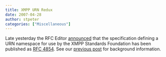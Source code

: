```yaml
---
title: XMPP URN Redux
date: 2007-04-28
author: stpeter
categories: ["Miscellaneous"]
---
```


Late yesterday the RFC Editor [announced](http://www1.ietf.org/mail-archive/web/ietf-announce/current/msg03663.html) that the specification defining a URN namespace for use by the XMPP Standards Foundation has been published as [RFC 4854](http://www.rfc-editor.org/rfc/rfc4854.txt). See our [previous post](http://blog.xmpp.org/?p=13) for background information.
